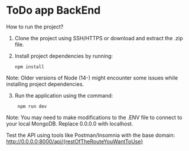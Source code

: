 # ToDo app BackEnd


How to run the project?

1. Clone the project using SSH/HTTPS or download and extract the .zip file.
2. Install project dependencies by running:

       npm install

Note: Older versions of Node (14-) might encounter some issues while installing project dependencies.

3. Run the application using the command:

        npm run dev

Note: You may need to make modifications to the .ENV file to connect to your local MongoDB. Replace 0.0.0.0 with localhost.

Test the API using tools like Postman/Insomnia with the base domain: http://0.0.0.0:8000/api/{restOfTheRouteYouWantToUse}
